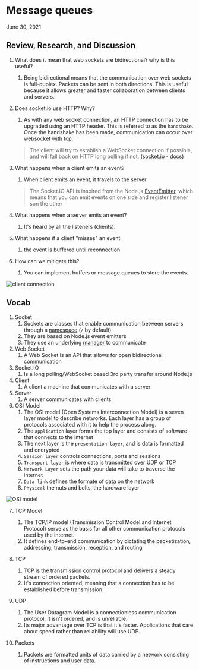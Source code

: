 # Message queues

June 30, 2021

## Review, Research, and Discussion

1. What does it mean that web sockets are bidirectional? why is this useful?
    1. Being bidirectional means that the communication over web sockets is full-duplex. Packets can be sent in both directions. This is useful because it allows greater and faster collaboration between clients and servers.

1. Does socket.io use HTTP? Why?
    1. As with any web socket connection, an HTTP connection has to be upgraded using an HTTP header. This is referred to as the `handshake`. Once the handshake has been made, communication can occur over websocket with tcp.

    <!-- this shit above may be wrong.... -->

    >The client will try to establish a WebSocket connection if possible, and will fall back on HTTP long polling if not. [(socket.io - docs)](https://socket.io/docs/v4/index.html)

1. What happens when a client emits an event?
    1. When client emits an event, it travels to the server

    > The Socket.IO API is inspired from the Node.js [EventEmitter](https://nodejs.org/docs/latest/api/events.html#events_events), which means that you can emit events on one side and register listener son the other

1. What happens when a server emits an event?
    1. It's heard by all the listeners (clients).

1. What happens if a client "misses" an event
    1. the event is buffered until reconnection

1. How can we mitigate this?
    1. You can implement buffers or message queues to store the events.

![client connection](https://socket.io/images/client_socket_events.png)

## Vocab

1. Socket
    1. Sockets are classes that enable communication between servers through a [namespace](https://socket.io/docs/v4/namespaces/#Main-namespace) (`/` by default)
    2. They are based on Node.js event emitters
    3. They use an underlying [manager](https://socket.io/docs/v4/client-api/#Manager) to communicate
1. Web Socket
    1. A Web Socket is an API that allows for open bidirectional communication
1. Socket.IO
    1. Is a long polling/WebSocket based 3rd party transfer around Node.js
1. Client
    1. A client a machine that communicates with a server
1. Server
    1. A server communicates with clients
1. OSI Model
    1. The OSI model (Open Systems Interconnection Model) is a seven layer model to describe networks. Each layer has a group of protocols associated with it to help the process along.
    1. The `application` layer forms the top layer and consists of software that connects to the internet
    1. The next layer is the `presentation layer`, and is data is formatted and encrypted
    1. `Session layer` controls connections, ports and sessions
    1. `Transport layer` is where data is transmitted over UDP or TCP
    1. `Network Layer` sets the path your data will take to traverse the internet
    1. `Data link` defines the formate of data on the network
    1. `Physical` the nuts and bolts, the hardware layer

![OSI model](https://www.imperva.com/learn/wp-content/uploads/sites/13/2020/02/OSI-7-layers.jpg)

7. TCP Model
    1. The TCP/IP model (Transmission Control Model and Internet Protocol) serve as the basis for all other communication protocols used by the internet.
    1. It defines end-to-end communication by dictating the packetization, addressing, transmission, reception, and routing

1. TCP
    1. TCP is the transmission control protocol and delivers a steady stream of ordered packets.
    1. It's connection oriented, meaning that a connection has to be established before transmission
1. UDP
    1. The User Datagram Model is a connectionless communication protocol. It isn't ordered, and is unreliable.
    1. Its major advantage over TCP is that it's faster. Applications that care about speed rather than reliability will use UDP.
1. Packets
    1. Packets are formatted units of data carried by a network consisting of instructions and user data.
